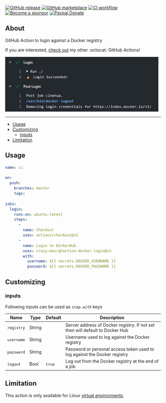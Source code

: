 [![GitHub release](https://img.shields.io/github/release/crazy-max/ghaction-docker-login.svg?style=flat-square)](https://github.com/crazy-max/ghaction-docker-login/releases/latest)
[![GitHub marketplace](https://img.shields.io/badge/marketplace-docker--login-blue?logo=github&style=flat-square)](https://github.com/marketplace/actions/docker-login)
[![CI workflow](https://img.shields.io/github/workflow/status/crazy-max/ghaction-docker-login/ci?label=ci&logo=github&style=flat-square)](https://github.com/crazy-max/ghaction-docker-login/actions?workflow=ci)
[![Become a sponsor](https://img.shields.io/badge/sponsor-crazy--max-181717.svg?logo=github&style=flat-square)](https://github.com/sponsors/crazy-max)
[![Paypal Donate](https://img.shields.io/badge/donate-paypal-00457c.svg?logo=paypal&style=flat-square)](https://www.paypal.me/crazyws)

## About

GitHub Action to login against a Docker registry

If you are interested, [check out](https://git.io/Je09Y) my other :octocat: GitHub Actions!

![GitHub Pages](.github/ghaction-docker-login.png)

___

* [Usage](#usage)
* [Customizing](#customizing)
  * [inputs](#inputs)
* [Limitation](#limitation)

## Usage

```yaml
name: ci

on:
  push:
    branches: master
    tags:

jobs:
  login:
    runs-on: ubuntu-latest
    steps:
      -
        name: Checkout
        uses: actions/checkout@v2
      -
        name: Login to DockerHub
        uses: crazy-max/ghaction-docker-login@v1
        with:
          username: ${{ secrets.DOCKER_USERNAME }}
          password: ${{ secrets.DOCKER_PASSWORD }}
```

## Customizing

### inputs

Following inputs can be used as `step.with` keys

| Name             | Type    | Default                     | Description                        |
|------------------|---------|-----------------------------|------------------------------------|
| `registry`       | String  |                             | Server address of Docker registry. If not set then will default to Docker Hub |
| `username`       | String  |                             | Username used to log against the Docker registry |
| `password`       | String  |                             | Password or personal access token used to log against the Docker registry |
| `logout`         | Bool    | `true`                      | Log out from the Docker registry at the end of a job |

## Limitation

This action is only available for Linux [virtual environments](https://help.github.com/en/articles/virtual-environments-for-github-actions#supported-virtual-environments-and-hardware-resources).
